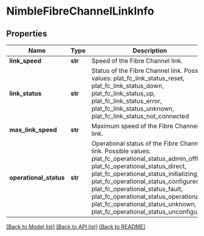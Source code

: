 # NimbleFibreChannelLinkInfo

## Properties
Name | Type | Description | Notes
------------ | ------------- | ------------- | -------------
**link_speed** | **str** | Speed of the Fibre Channel link. | [optional] 
**link_status** | **str** | Status of the Fibre Channel link. Possible values: plat_fc_link_status_reset, plat_fc_link_status_down, plat_fc_link_status_up, plat_fc_link_status_error, plat_fc_link_status_unknown, plat_fc_link_status_not_connected | [optional] 
**max_link_speed** | **str** | Maximum speed of the Fibre Channel link. | [optional] 
**operational_status** | **str** | Operational status of the Fibre Channel link. Possible values: plat_fc_operational_status_admin_offline, plat_fc_operational_status_direct, plat_fc_operational_status_initializing, plat_fc_operational_status_configured, plat_fc_operational_status_fault, plat_fc_operational_status_operational, plat_fc_operational_status_unknown, plat_fc_operational_status_unconfigured | [optional] 

[[Back to Model list]](../README.md#documentation-for-models) [[Back to API list]](../README.md#documentation-for-api-endpoints) [[Back to README]](../README.md)


